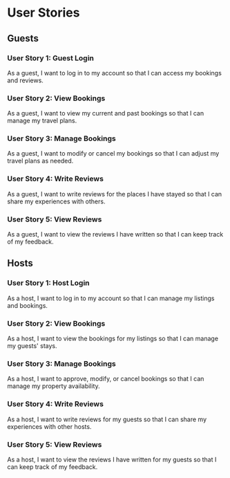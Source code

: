 # User Stories

## Guests

### User Story 1: Guest Login

As a guest, I want to log in to my account so that I can access my bookings and reviews.

### User Story 2: View Bookings

As a guest, I want to view my current and past bookings so that I can manage my travel plans.

### User Story 3: Manage Bookings

As a guest, I want to modify or cancel my bookings so that I can adjust my travel plans as needed.

### User Story 4: Write Reviews

As a guest, I want to write reviews for the places I have stayed so that I can share my experiences with others.

### User Story 5: View Reviews

As a guest, I want to view the reviews I have written so that I can keep track of my feedback.

## Hosts

### User Story 1: Host Login

As a host, I want to log in to my account so that I can manage my listings and bookings.

### User Story 2: View Bookings

As a host, I want to view the bookings for my listings so that I can manage my guests' stays.

### User Story 3: Manage Bookings

As a host, I want to approve, modify, or cancel bookings so that I can manage my property availability.

### User Story 4: Write Reviews

As a host, I want to write reviews for my guests so that I can share my experiences with other hosts.

### User Story 5: View Reviews

As a host, I want to view the reviews I have written for my guests so that I can keep track of my feedback.
